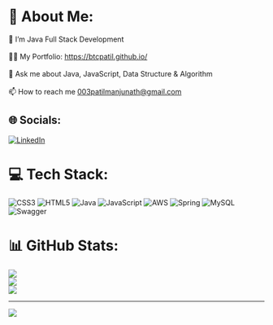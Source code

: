 # 💫 About Me:
🌱 I’m Java Full Stack Development<br><br>👨‍💻 My Portfolio: https://btcpatil.github.io/<br><br>💬 Ask me about Java, JavaScript, Data Structure & Algorithm<br><br>📫 How to reach me 003patilmanjunath@gmail.com


## 🌐 Socials:
[![LinkedIn](https://img.shields.io/badge/LinkedIn-%230077B5.svg?logo=linkedin&logoColor=white)](https://linkedin.com/in/www.linkedin.com/in/1107mjpatil) 

# 💻 Tech Stack:
![CSS3](https://img.shields.io/badge/css3-%231572B6.svg?style=for-the-badge&logo=css3&logoColor=white) ![HTML5](https://img.shields.io/badge/html5-%23E34F26.svg?style=for-the-badge&logo=html5&logoColor=white) ![Java](https://img.shields.io/badge/java-%23ED8B00.svg?style=for-the-badge&logo=java&logoColor=white) ![JavaScript](https://img.shields.io/badge/javascript-%23323330.svg?style=for-the-badge&logo=javascript&logoColor=%23F7DF1E) ![AWS](https://img.shields.io/badge/AWS-%23FF9900.svg?style=for-the-badge&logo=amazon-aws&logoColor=white) ![Spring](https://img.shields.io/badge/spring-%236DB33F.svg?style=for-the-badge&logo=spring&logoColor=white) ![MySQL](https://img.shields.io/badge/mysql-%2300f.svg?style=for-the-badge&logo=mysql&logoColor=white) ![Swagger](https://img.shields.io/badge/-Swagger-%23Clojure?style=for-the-badge&logo=swagger&logoColor=white)
# 📊 GitHub Stats:
![](https://github-readme-stats.vercel.app/api?username=btcpatil&theme=dark&hide_border=false&include_all_commits=true&count_private=false)<br/>
![](https://github-readme-streak-stats.herokuapp.com/?user=btcpatil&theme=dark&hide_border=false)<br/>
![](https://github-readme-stats.vercel.app/api/top-langs/?username=btcpatil&theme=dark&hide_border=false&include_all_commits=true&count_private=false&layout=compact)

---
[![](https://visitcount.itsvg.in/api?id=btcpatil&icon=1&color=1)](https://visitcount.itsvg.in)

<!-- Proudly created with GPRM ( https://gprm.itsvg.in ) -->
